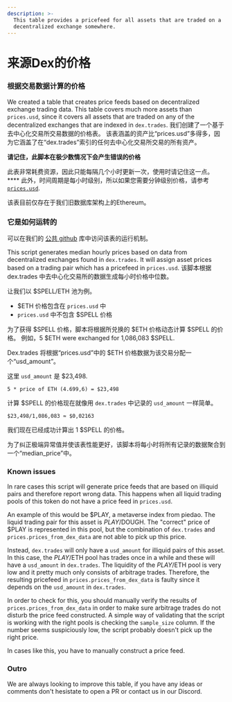 ```yaml
---
description: >-
  This table provides a pricefeed for all assets that are traded on a
  decentralized exchange somewhere.
---
```


# 来源Dex的价格

### 根据交易数据计算的价格

We created a table that creates price feeds based on decentralized exchange trading data. This table covers much more assets than `prices.usd`, since it covers all assets that are traded on any  of the decentralized exchanges that are indexed in `dex.trades`.
我们创建了一个基于去中心化交易所交易数据的价格表。 该表涵盖的资产比“prices.usd”多得多，因为它涵盖了在“dex.trades”索引的任何去中心化交易所交易的所有资产。

**请记住，此脚本在极少数情况下会产生错误的价格**

此表非常耗费资源，因此只能每隔几个小时更新一次，使用时请记住这一点。 **** 此外，时间周期是每小时级别，所以如果您需要分钟级别价格，请参考 [`prices.usd`](../../prices.md).


该表目前仅存在于我们旧数据库架构上的Ethereum。

### 它是如何运转的

可以在我们的 [公共 github](https://github.com/duneanalytics/spellbook/tree/master/ethereum/prices) 库中访问该表的运行机制。

This script generates median hourly prices based on data from decentralized exchanges found in `dex.trades`. It will assign asset prices based on a trading pair which has a pricefeed in `prices.usd`.
该脚本根据 dex.trades 中去中心化交易所的数据生成每小时价格中位数。 


让我们以 $SPELL/ETH 池为例。

* $ETH 价格包含在 `prices.usd` 中
* `prices.usd` 中不包含 $SPELL 价格

为了获得 $SPELL 价格，脚本将根据所兑换的 $ETH 价格动态计算 $SPELL 的价格。
例如，5 $ETH were exchanged for 1,086,083 $SPELL.

Dex.trades 将根据“prices.usd”中的 $ETH 价格数据为该交易分配一个“usd_amount”。

这里 `usd_amount` 是 $23,498.

`5 * price of ETH (4.699,6) = $23,498`

计算 $SPELL 的价格现在就像用 `dex.trades` 中记录的 `usd_amount` 一样简单。

`$23,498/1,086,083 ≈ $0,02163`

我们现在已经成功计算出 1 $SPELL 的价格。

为了纠正极端异常值并使该表性能更好，该脚本将每小时将所有记录的数据聚合到一个“median_price”中。

### Known issues

In rare cases this script will generate price feeds that are based on illiquid pairs and therefore report wrong data. This happens when all liquid trading pools of this token do not have a price feed in `prices.usd`.

An example of this would be $PLAY, a metaverse index from piedao. The liquid trading pair for this asset is $PLAY/$DOUGH. The "correct" price of $PLAY is represented in this pool, but the combination of `dex.trades` and `prices.prices_from_dex_data` are not able to pick up this price.

Instead, `dex.trades` will only have a `usd_amount` for illiquid pairs of this asset. In this case, the $PLAY/$ETH pool has trades once in a while and these will have a `usd_amount` in `dex.trades`. The liquidity of the $PLAY/$ETH pool is very low and it pretty much only consists of arbitrage trades. Therefore, the resulting pricefeed in `prices.prices_from_dex_data` is faulty since it depends on the `usd_amount` in `dex.trades`.

In order to check for this, you should manually verify the results of `prices.prices_from_dex_data` in order to make sure arbitrage trades do not disturb the price feed constructed. A simple way of validating that the script is working with the right pools is checking the `sample_size` column. If the number seems suspiciously low, the script probably doesn't pick up the right price.

In cases like this, you have to manually construct a price feed.

### Outro

We are always looking to improve this table, if you have any ideas or comments don't hesistate to open a PR or contact us in our Discord.
